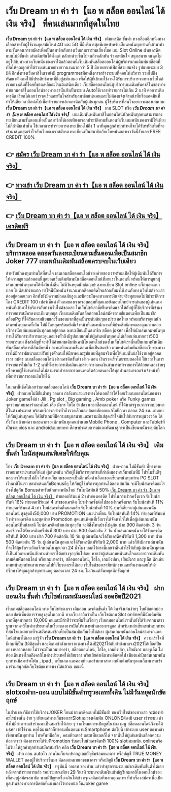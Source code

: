 # เว็บ Dream บา ค่า ร่า【แอ พ สล็อต ออนไลน์ ได้ เงิน จริง】  ที่คนเล่นมากที่สุดในไทย

**เว็บ Dream บา ค่า ร่า【แอ พ สล็อต ออนไลน์ ได้ เงิน จริง】** เติมเครดิต ขั้นต่ำ  ทางเลือกอีกหนึ่งทางเลือกสำหรับผู้ใช้งานยุคสมัยใหม่ 4G และ 5G ที่มีบริการสุดพิเศษสำหรับเซียนพนันทุกท่านที่เข้ามาทำตามขั้นตอนการสมัครเพื่อเป็นสมาชิกกับทางเว็บเกมเราร่วมเสี่ยงโชค เกม Slot Online ฝากเครดิตแบบไม่มีขั้นต่ำ เล่นเดิมพันได้ตั้งแต่ หลักหน่วยขึ้นไปจนถึงหลักพัน ร่วมเพลินใจ สนุกสนานจนฉุดไม่อยู่ไปกับทางทางเว็บพนันของเราได้แล้วตอนนี้เว็บเดิมพันสล็อตออนไลน์ผู้บริการเกมเดิมพันสล็อตที่เปิดให้คุณลูกค้าได้ร่วมเล่นมาอย่างยาวนานมากกว่า 5 ปี มีภาพกราฟฟิกที่สวยสมจริง รูปแบบระบบ 3 มิติ
อีกทั้งทางเว็บคาสิโนเรายังมี  programmerมือหนึ่งการสร้างระบบที่คอยให้บริการ  รวมไปถึงพัฒนาตัวเกมให้มีประสิทธิภาพที่ดีอยู่สม่ำเสมอ เพื่อให้ผู้ที่เข้ามาใช้งานได้รับการบริการจากทางเว็บไซต์เราอย่างเต็มที่โดยที่ขาดเหลืออะไรแม้แต่นิดเดียว เว็บสล็อตออนไลน์ผู้บริการเกมเดิมพันคาสิโนของทางค่ายเกมคาสิโนออนไลน์ของทางเรานั้นยังเป็นระบบ Autoใช้เวลาทำรายการไม่เกิน 2 นาที ต่อการเติมเครดิต เรียกได้เลยว่ารวดเร็วและทันใจสำหรับสมาชิกแน่นอนและไม่ต้องแจ้งเจ้าหน้าที่หรือแอดมินที่ทำให้เสียเวลาอีกต่อไปเมื่อทำรายการฝากเครดิตกับผู้เล่นทุกคน
ผู้ใช้บริการที่สนใจอยากจะลองเล่นเกม **เว็บ Dream บา ค่า ร่า【แอ พ สล็อต ออนไลน์ ได้ เงิน จริง】** เกม SLOT  หรือ ***เว็บ Dream บา ค่า ร่า【แอ พ สล็อต ออนไลน์ ได้ เงิน จริง】*** เกมเดิมพันพนันคาสิโนออนไลน์นักพนันทุกคนสามารถลงทะเบียนตามขั้นตอนเพื่อเป็นสมาชิกได้เลยเพียงกรอกประวัติตามขั้นตอนที่เว็บเกมพนันของเรามีให้เพียงไม่กี่ลำดับเท่านั้น ใช้เวลาการทำรายการลงทะเบียนไม่ถึง 1 นาทีคุณลูกค้าทุกท่านก็จะได้รับรหัสเพื่อที่จะเข้ามาสนุกสุดเร้าใจกับเว็บของเราสมัครลงทะเบียนเป็นสมาชิกกับเว็บพนันของเราวันนี้รับเลย FREE CREDIT 100%

## 👉 [สมัคร เว็บ Dream บา ค่า ร่า【แอ พ สล็อต ออนไลน์ ได้ เงิน จริง】](https://archa888.com/)
## 👉 [ทางเข้า เว็บ Dream บา ค่า ร่า【แอ พ สล็อต ออนไลน์ ได้ เงิน จริง】](https://archa888.com/)
## 👉 [เว็บ Dream บา ค่า ร่า【แอ พ สล็อต ออนไลน์ ได้ เงิน จริง】 เครดิตฟรี](https://archa888.com/)

## เว็บ Dream บา ค่า ร่า【แอ พ สล็อต ออนไลน์ ได้ เงิน จริง】 บริการตลอด ตลอดวันลงทะเบียนตามขั้นตอนเพื่อเป็นสมาชิก Joker 777 เกมพนันเดิมพันสล็อตครบจบในเว็บเดียว

สำหรับนักลงทุนท่านใดที่สนใจ เล่นเกมสล็อตออนไลน์ของค่ายของเราพร้อมเปิดให้ผู้เดิมพันได้รับการให้ความดูแลแล้วตอนนี้สุดยอดเว็บเดิมพันพนันสล็อตออนไลน์ที่มาแรงในตอนนี้ พร้อมให้การดูแลผู้เล่นเกมพนันทุกคนได้ทั้งวันทั้งคืน ไม่มีวันหยุดนักขัตฤกษ์ ลงทะเบียน Slot online แจ็กพอตแตกบ่อย โบนัสเข้าง่ายมาก ทำให้มีนักพนันจำนวนมากติดอกติดใจแล้วกลับมาใช้งานกับทางเว็บไซต์ของเราต่ออยู่ตลอดเวลา อีกทั้งยังมีความปลอดภัยสูงและมีความั่นคงทางการเงินจ่ายจริงทุกยอดไม่มีประวัติการโกง CREDIT 100 เปอร์เซ็นต์ ตัวเกมของเราครอบคลุมที่สุดและยังตอบโจทย์การเล่นของผู้เล่นเกมพนันที่เข้ามาใช้บริการกับทางเว็บไซต์ของเรา
ในเว็บไซต์เรามีฟรีเครดิตแจกให้กับผู้ที่ใช้บริการที่เข้ามาทำรายการสมัครลงทะเบียนทุกยูส เว็บเกมเดิมพันสล็อตออนไลน์สมัครตามขั้นตอนเพื่อเป็นสมาชิก สล็อตPg ที่ได้รับความนิยมและชื่นชอบมากที่สุดเป็นระดับต้นๆของประเทศไทย พร้อมบริการดูแลนักเล่นพนันทุกคนทั้งวัน ไม่มีวันหยุดพร้อมยังมีเจ้าหน้าที่และพนักงานที่มีประสิทธิภาพและคุณภาพคอยบริการนักเล่นเกมพนันทุกคนอยู่ตลอด ลงทะเบียนเป็นสมาชิก สล็อต joker เพื่อให้นักเล่นเกมพนันทุกท่านได้รับการบริการและดูแลอย่างทั่วถึงมีรูปแบบเกมให้ผู้เล่นพนันทุกคนได้เลือกเล่นมากกว่า500 รายการเกม
สิ่งสำคัญที่จะทำให้ค่ายเกมเดิมพันคาสิโนออนไลน์ของในเว็บไซต์เรานั้นเป็นเกมพนันเดิมพันสล็อตบริการดีอันดับหนึ่ง ลงทะเบียนตามขั้นตอนเพื่อเป็นสมาชิก  เกมพนันเดิมพันสล็อตเว็บของทางเราได้มีการพัฒนาและปรับปรุงตัวเกมให้มีภาพและรูปแบบที่ดูสมจริงเพื่อให้เกมนั้นน่าใช้งานอยู่ตลอดเวลา สมัคร เกมสล็อตออนไลน์ ฝากเครดิตขั้นต่ำ ฝาก-ถอน เงินรวดเร็วโดยระบบออโต้ ใช้เวลาในการทำรายการไม่เกิน 1-2 นาทีทั้งรายการเติมเงินและรายการถอนเงินสามารถทำรายการได้ด้วยตนเองง่ายๆ หรือหากผู้ใช้งานท่านใดไม่สามารถทำรายการถอนเคดริตด้วยตนเองได้ทุกท่านสามารถแจ้งเจ้าหน้าที่เพื่อทำรายการถอนเงินให้ได้

ในเวลานี้เชื่อได้เลยว่าเกมสล็อตออนไลน์ **เว็บ Dream บา ค่า ร่า【แอ พ สล็อต ออนไลน์ ได้ เงิน จริง】** ฝากแบบไม่มีขั้นต่ำทรู วอเลท กำลังมาแรงแซงทางโค้งเลยก็ว่าได้โดยเว็บเกมออนไลน์ของเรา Joker gameได้นำ  Jili , Pg slot , Big gaming , Amb poker หรือ Funky games จุดรวมเกมบาคาร่าออนไลน์ เสือ มังกร ไฮโล ยิงปลา และสล็อตออนไลน์ ที่ได้มาตรฐานจากจากบ่อนคาสิโนต่างประเทศ พร้อมบริการอย่างทั่วถึงรวดเร็วและปลอดภัยคอยแก้ไขปัญหา ตลอด 24 ชม. มามอบให้กับผู้เล่นทุกคน ได้มีตัวเกมที่มีความสนุกสนานและความมันส์สุดเร้าใจมันไปกับการหมุนวงวล้อ ได้ ทั้งวัน แล้วแต่ความสะดวกของนักพนันทุกคนผ่านบนMobile Phone , Computer และTabletที่เป็นระบบios และ androidแบบพกพา ศึกษาประสบการณ์และพัฒนาสู่การเป็นเซียนพนันระบดับโลก

## เว็บ Dream บา ค่า ร่า【แอ พ สล็อต ออนไลน์ ได้ เงิน จริง】 เติมขั้นต่ำ โบนัสสุดแสนพิเศษให้กับคุณ

โปร **เว็บ Dream บา ค่า ร่า【แอ พ สล็อต ออนไลน์ ได้ เงิน จริง】** ฝาก-ถอน ไม่มีขั้นต่ำ ที่ทางค่ายเราอยากจะนำเสนอให้แก่  ผู้เล่นพนัน หรือผู้ใช้บริการทุกท่านที่กำลังมองหาเว็บพนันที่มี โปรโมชั่นดีๆ และการให้แบบไม่กั๊ก ให้ทางเว็บเกมของเราเป็นอีกหนึ่งตัวเลือกของเซียนพนันทุกท่าน  PG SLOT เว็บคาสิโนเรา ขอนำเสนอกับBonusดีๆ ให้กับผู้ใช้บริการทุกท่านได้ลองเล่นกัน จะมีโบนัสเครดิตอะไรบ้างไปดูกัน
Bonusสำหรับนักแทงพนันใหม่ รับโบนัสทันที 50% [เว็บ Dream บา ค่า ร่า【แอ พ สล็อต ออนไลน์ ได้ เงิน จริง】](https://archa888.com/) ทำยอดเทิร์นแค่ 2 เท่าของเครดิต
โปรในการฝากครั้งแรก รับโบนัสทันที 16% ทำยอดเทิร์นแค่ 4 เท่าของเครดิต
โปรฝากครั้งต่อไปของฝากครั้งแรก รับโบนัสทันที 11% ทำยอดเทิร์นแค่ 4 เท่า
โบนัสเครดิตคืนยอดเสีย รับโบนัสทันที 10% ทุนที่เสียจากผู้เล่นเกมพนันออนไลน์ สูงสุดถึง50,000 บาท
 PROMOTION แนะนำเพื่อน รับโบนัสทันที 14% ทำยอดเทิร์นแค่ 1 เท่าของเครดิต
และสุดท้าย Promotion สุดแสนพิศษที่เว็บเราได้จัดหาไว้ให้เพื่อผู้เล่นเกมพนันออนไลน์ที่หน้าตาดี โบนัสเครดิตฝากเล่นทุกๆวัน จะมีสิ่งไหนบ้างไปดูกัน
ฝาก 900 ติดต่อกัน 3 วัน สมาชิกจะได้รับเครดิตฟรีทันที 300 บาท
ฝาก 800 ติดต่อกัน 7 วัน นักเล่นเกมพนันจะได้รับเครดิตฟรีทันที 800 บาท
ฝาก 700 ติดต่อกัน 10 วัน ผู้เล่นพนันจะได้รับเครดิตฟรีทันที 1,300 บาท
ฝาก 500 ติดต่อกัน 15 วัน ผู้เล่นพนันทุกคนจะได้รับเครดิตฟรีทันที 2,000 บาท
แล้วก็ยังมีการเล่นพนันที่จะได้ลุ้นรับรางวัลแจ็กพอตในทุกเวลา 24 ชั่วโมง บอกไว้ตรงนี้เลยว่าคืนกำไรให้กับผู้เล่นพนันทุกคนที่เป็นนักแทงพนันกับทางค่ายเราได้อย่างจุกๆกันไปเลย หากว่าผู้เล่นเกมพนันสนใจและอยากจะเดิมพัน เกมเดิมพันออนไลน์ หรือเกมบาคาร่า, สล็อตออนไลน์, ไฮโล, เกมยิงปลา, เสือมังกร และรูเล็ต นักเล่นเกมพนันทุกท่านสามารถกดไปที่เว็บของเราได้เลย เว็บไซต์ของเรามีพนักงานและทีมงานคอยให้คำปรึกษาให้คุณลูกค้าทุกท่านอยู่ ตลอดเวลา 24 ชม. ไม่เว้นแต่วันหยุดนักขัตฤกษ์

## เว็บ Dream บา ค่า ร่า【แอ พ สล็อต ออนไลน์ ได้ เงิน จริง】 ฝากถอนเงิน ขั้นต่ำ  เว็บไซต์เกมพนันออนไลน์ ยอดฮิตปี2021

เว็บเกมสล็อตออนไลน์ ทางเว็บไซต์ของเรา เติมถอน เครดิตขั้นต่ำ ได้เงินจริงเล่นง่ายๆ โบนัสแตกบ่อยและเปอร์เซ็นต์การจ่ายสูงสุดในเวลานี ทางเว็บเราถือว่าเป็น เว็บไซต์เกม Slot onlineที่มีนักเดิมพันมากที่สุดมากกว่า 10,000 คนและมีถ้าทีว่าจะเพิ่มขึ้นเรื่อยๆ เว็บเกมออนไลน์เรานั้นยังได้รับจากมาตราฐานจากคาสิโนต่างประเทศในเรื่องของการเปิดให้แทงพนันและการดูแล สำหรับเหล่าเซียนพนันทุกท่านที่สนใจและอยากที่จะสมัครสมาชิกเพื่อเป็นสมาชิกกับเว็บไซต์เรา ผู้เล่นเกมพนันออนไลน์สามารถแอดไลน์เข้ามาได้เลย
	มารู้จัก **เว็บ Dream บา ค่า ร่า【แอ พ สล็อต ออนไลน์ ได้ เงิน จริง】** ความเร้าใจที่มีเกมที่เป็น 3มิติสุดล้ำ และมีเกมกำลังมาแรงแซงทางโค้งปี2021ให้กับกำลังมาแรง2021ได้เลือกปั่นอย่างหลากหลาย  ไม่ว่าจะเป็นเกมบาคาร่า, สล็อตออนไลน์, ไฮโล, เกมยิงปลา, เสือมังกร และรูเล็ต ไม่ต้องเดินทางไกลถึงคาสิโนต่างประเทศให้เสียเวลา หรือเสียค่าเดินทางอีกต่อไป เพียงแค่นักเล่นเกมพนันทุกท่านมีสมาร์ทโฟน , ipad , แท็บเลต และคอมพิวเตอร์พกพาสะดวกนักเดิมพันทุกคนก็สามารถเข้ามาร่วมสนุกกัลเว็บไซต์ของทางเราได้แล้วณ ขณะนี้

## เว็บ Dream บา ค่า ร่า【แอ พ สล็อต ออนไลน์ ได้ เงิน จริง】 slotxoฝาก-ถอน แบบไม่มีขั้นต่ำทรูวอเลททั้งคืน ไม่มีวันหยุดนักขัตฤกษ์

ในส่วนของวิธีการใช้บริการJOKER โอนฝากเครดิตแบบไม่มีขั้นต่ำ ของเว็บไซต์ของทางเรา จะต้องทำอะไรบ้างนั้น ง่าย ๆ เพียงแค่ทางเว็บของเราSlotเกมวางเดิมพัน ONLONEต้องมี user เข้าระบบ ถ้ายังไม่มีสามารถเข้าร่วมมาเป็นสมาชิกได้ง่าย ๆ จากโหมดการเปิดยูสในช่อง เมนู สล็อตออนไลน์จึงจะได้ user เข้าใช้งาน พอได้มาแล้วก็ทำตามขั้นตอนผ่านSmartphone ต่อไปนี้
เข้าระบบ user  ของเหล่าเซียนพนันทุกท่าน โทรศัพท์มือถือ , คอมพิวเตอร์ และแท็บเลตก็ได้
จากนั้นให้ผู้เล่นพนันเลือกความต้องการว่า ต้องการจะได้รับPromotion รับเลยโบนัสเครดิตฟรี 100% slotเกมพนัน onlineหรือไม่รับ
ให้ลูกค้าทุกท่านสมัครสมาชิก คลิก **เว็บ Dream บา ค่า ร่า【แอ พ สล็อต ออนไลน์ ได้ เงิน จริง】** ฝาก ถอน autoไว ภาพในเว็บจะปรากฏเลขบัญชีพร้อมธนาคาร หรือบัญชี TRUE MONEY WALLET ของผู้ให้บริการขึ้นมา
คัดลอกหมายเลขธนาคาร หรือบัญชี **เว็บ Dream บา ค่า ร่า【แอ พ สล็อต ออนไลน์ ได้ เงิน จริง】** ทรูมันนี่ วอเลท ของท่าน แล้วทำธุรกรรมระบบฝากเดิมพันขั้นต่ำได้เลย
หลังจากทำรายการแล้ว รอประมาณเพียง 29 วินาที ระบบจะเติมเงินเข้าบัญชีเกมคาสิโนออนไลน์ของเพื่อนๆผู้สมัครสมาชิก
หากมีปัญหาเรื่องเงินไม่เข้า กรุณาติดต่อทีมงานคุณภาพ ที่ทำเรื่องสมัครเพื่อเปิดยูสผ่านช่องทางการติดต่อที่แนบเอาไว้ทางหน้าเว็บJoker game


